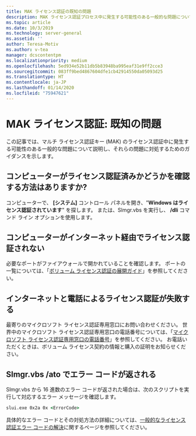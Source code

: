 ```yaml
---
title: MAK ライセンス認証の既知の問題
description: MAK ライセンス認証プロセス中に発生する可能性のある一般的な問題について説明し、解決策とガイダンスを示します。
ms.topic: article
ms.date: 10/3/2019
ms.technology: server-general
ms.assetid: ''
author: Teresa-Motiv
ms.author: v-tea
manager: dcscontentpm
ms.localizationpriority: medium
ms.openlocfilehash: 5ed934e52b11db5b83948ba995eaf31e9ff2cce3
ms.sourcegitcommit: 083ff9bed4867604dfe1cb42914550da05093d25
ms.translationtype: HT
ms.contentlocale: ja-JP
ms.lasthandoff: 01/14/2020
ms.locfileid: "75947621"
---
```

# <a name="mak-activation-known-issues"></a>MAK ライセンス認証: 既知の問題

この記事では、マルチ ライセンス認証キー (MAK) のライセンス認証中に発生する可能性のある一般的な問題について説明し、それらの問題に対処するためのガイダンスを示します。

## <a name="how-can-i-tell-whether-my-computer-is-activated"></a>コンピューターがライセンス認証済みかどうかを確認する方法はありますか?

コンピューターで、 **[システム]** コントロール パネルを開き、"**Windows はライセンス認証されています**" を探します。 または、Slmgr.vbs を実行し、 **/dli** コマンド ライン オプションを使用します。

## <a name="the-computer-does-not-activate-over-the-internet"></a>コンピューターがインターネット経由でライセンス認証されない

必要なポートがファイアウォールで開かれていることを確認します。 ポートの一覧については、「[ボリューム ライセンス認証の展開ガイド](https://go.microsoft.com/fwlink/?linkid=150083)」を参照してください。

## <a name="internet-and-telephone-activation-fail"></a>インターネットと電話によるライセンス認証が失敗する

最寄りのマイクロソフト ライセンス認証専用窓口にお問い合わせください。 世界中のマイクロソフト ライセンス認証専用窓口の電話番号については、「[マイクロソフト ライセンス認証専用窓口の電話番号](https://www.microsoft.com/Licensing/existing-customer/activation-centers)」を参照してください。 お電話いただくときは、ボリューム ライセンス契約の情報と購入の証明をお知らせください。

## <a name="slmgrvbs-ato-returns-an-error-code"></a>Slmgr.vbs /ato でエラー コードが返される

Slmgr.vbs から 16 進数のエラー コードが返された場合は、次のスクリプトを実行して対応するエラー メッセージを確認します。

```cmd
slui.exe 0x2a 0x <ErrorCode>
```

具体的なエラー コードとその対処方法の詳細については、[一般的なライセンス認証エラー コードの解決](activation-error-codes.md)に関するページを参照してください。
